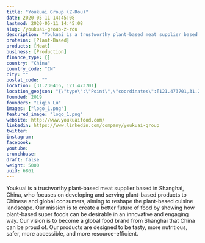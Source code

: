 ```yaml
---
title: "Youkuai Group (Z-Rou)"
date: 2020-05-11 14:45:08
lastmod: 2020-05-11 14:45:08
slug: /youkuai-group-z-rou
description: "Youkuai is a trustworthy plant-based meat supplier based in Shanghai, China, who focuses on developing and serving plant-based products to Chinese and global consumers, aiming to reshape the plant-based cuisine landscape. Our mission is to create a better future of food by showing how plant-based super foods can be desirable in an innovative and engaging way. Our vision is to become a global food brand from Shanghai that China can be proud of. Our products are designed to be tasty, more nutritious, safer, more accessible, and more resource-efficient."
proteins: [Plant-Based]
products: [Meat]
business: [Production]
finance_type: []
country: "China"
country_code: "CN"
city: ""
postal_code: ""
location: [31.230416, 121.473701]
location_geojson: "{\"type\":\"Point\",\"coordinates\":[121.473701,31.230416]}"
founded: 2019
founders: "Liqin Lu"
images: ["logo_1.png"]
featured_image: "logo_1.png"
website: http://www.youkuaifood.com/
linkedin: https://www.linkedin.com/company/youkuai-group
twitter: 
instagram: 
facebook: 
youtube: 
crunchbase: 
draft: false
weight: 5000
uuid: 6861
---
```

Youkuai is a trustworthy plant-based meat supplier based in Shanghai, China, who focuses on developing and serving plant-based products to Chinese and global consumers, aiming to reshape the plant-based cuisine landscape. Our mission is to create a better future of food by showing how plant-based super foods can be desirable in an innovative and engaging way. Our vision is to become a global food brand from Shanghai that China can be proud of. Our products are designed to be tasty, more nutritious, safer, more accessible, and more resource-efficient.
